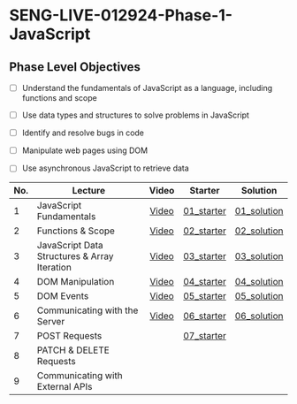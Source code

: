 # SENG-LIVE-012924-Phase-1-JavaScript
## Phase Level Objectives
- [ ] Understand the fundamentals of JavaScript as a language, including functions and scope
- [ ] Use data types and structures to solve problems in JavaScript
- [ ] Identify and resolve bugs in code
- [ ] Manipulate web pages using DOM
- [ ] Use asynchronous JavaScript to retrieve data


|No. | Lecture                          | Video 	| Starter 	| Solution 	|
|----|------------------------------	|:-----:	|--------	|---------	|
|1 | JavaScript Fundamentals            |[Video](https://www.youtube.com/watch?v=W8etuwYQi9Q)|[01_starter](https://github.com/RikkuX491/EAST-SE-012924-Phase-1/tree/01_starter)|[01_solution](https://github.com/RikkuX491/EAST-SE-012924-Phase-1/tree/01_solution)|
|2 | Functions & Scope                	|[Video](https://www.youtube.com/watch?v=SkZfPZTiYvA)|[02_starter](https://github.com/RikkuX491/EAST-SE-012924-Phase-1/tree/02_starter)|[02_solution](https://github.com/RikkuX491/EAST-SE-012924-Phase-1/tree/02_solution)|
|3 | JavaScript Data Structures & Array Iteration                 	|[Video](https://www.youtube.com/watch?v=EYFGyAlAJt0)|[03_starter](https://github.com/RikkuX491/EAST-SE-012924-Phase-1/tree/03_starter)|[03_solution](https://github.com/RikkuX491/EAST-SE-012924-Phase-1/tree/03_solution)|
|4 | DOM Manipulation                 	|[Video](https://www.youtube.com/watch?v=tEE5hoBf9Lc)|[04_starter](https://github.com/RikkuX491/EAST-SE-012924-Phase-1/tree/04_starter)|[04_solution](https://github.com/RikkuX491/EAST-SE-012924-Phase-1/tree/04_solution)|
|5 | DOM Events                       	|[Video](https://www.youtube.com/watch?v=jfj5qnmTe9E)|[05_starter](https://github.com/RikkuX491/EAST-SE-012924-Phase-1/tree/05_starter)|[05_solution](https://github.com/RikkuX491/EAST-SE-012924-Phase-1/tree/05_solution)|
|6 | Communicating with the Server    	|[Video](https://www.youtube.com/watch?v=cOxY61VznD0)|[06_starter](https://github.com/RikkuX491/EAST-SE-012924-Phase-1/tree/06_starter)|[06_solution](https://github.com/RikkuX491/EAST-SE-012924-Phase-1/tree/06_solution)|
|7 | POST Requests                    	||[07_starter](https://github.com/RikkuX491/EAST-SE-012924-Phase-1/tree/07_starter)||
|8 | PATCH & DELETE Requests          	||||
|9 | Communicating with External APIs 	||||